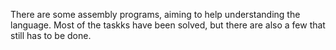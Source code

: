 There are some assembly programs, aiming to help understanding the language. Most of the taskks have been solved, but there are also a few that still has to be done.
